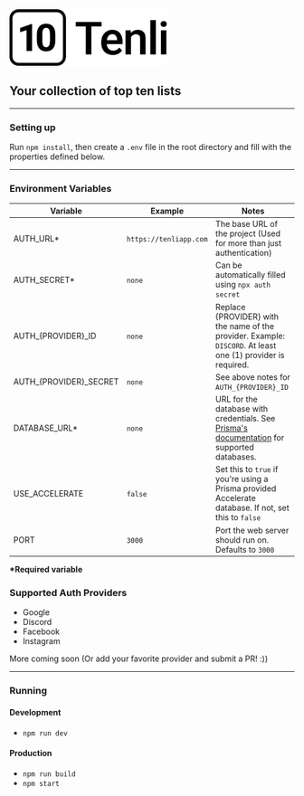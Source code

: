<img src="https://raw.githubusercontent.com/bendevnull/Tenli/refs/heads/master/public/tenli.svg" height=100/>

## Your collection of top ten lists
------

### Setting up
Run `npm install`, then create a `.env` file in the root directory and fill with the properties defined below.

------

### Environment Variables

| Variable               | Example                | Notes                                                                                                        |
| ---------------------- | ---------------------- | ------------------------------------------------------------------------------------------------------------ |
| AUTH_URL*              | `https://tenliapp.com` | The base URL of the project (Used for more than just authentication)                                         |
| AUTH_SECRET*           | `none`                 | Can be automatically filled using `npx auth secret`                                                          |
| AUTH_{PROVIDER}_ID     | `none`                 | Replace {PROVIDER} with the name of the provider. Example: `DISCORD`. At least one (1) provider is required. |
| AUTH_{PROVIDER}_SECRET | `none`                 | See above notes for `AUTH_{PROVIDER}_ID`                                                                     |
| DATABASE_URL*          | `none`                 | URL for the database with credentials. See [Prisma's documentation](https://www.prisma.io/docs/getting-started) for supported databases. |
| USE_ACCELERATE         | `false`                | Set this to `true` if you're using a Prisma provided Accelerate database. If not, set this to `false`        |
| PORT                   | `3000`                 | Port the web server should run on. Defaults to `3000`                                                        |

**\*Required variable**

### Supported Auth Providers
* Google
* Discord
* Facebook
* Instagram

More coming soon (Or add your favorite provider and submit a PR! :))

------

### Running
#### Development
* `npm run dev`
#### Production
* `npm run build`
* `npm start`